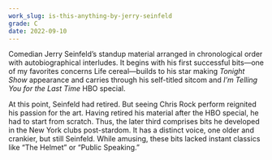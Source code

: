 ```yaml
---
work_slug: is-this-anything-by-jerry-seinfeld
grade: C
date: 2022-09-10
---
```


Comedian Jerry Seinfeld’s standup material arranged in chronological order with autobiographical interludes. It begins with his first successful bits—one of my favorites concerns Life cereal—builds to his star making _Tonight Show_ appearance and carries through his self-titled sitcom and _I’m Telling You for the Last Time_ HBO special.

At this point, Seinfeld had retired. But seeing Chris Rock perform reignited his passion for the art. Having retired his material after the HBO special, he had to start from scratch. Thus, the later third comprises bits he developed in the New York clubs post-stardom. It has a distinct voice, one older and crankier, but still Seinfeld. While amusing, these bits lacked instant classics like “The Helmet” or “Public Speaking.”